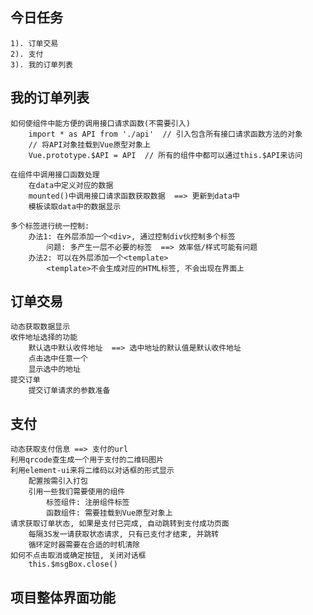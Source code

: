 ## 今日任务
    1). 订单交易
    2). 支付
    3). 我的订单列表

## 我的订单列表
    如何使组件中能方便的调用接口请求函数(不需要引入)
        import * as API from './api'  // 引入包含所有接口请求函数方法的对象
        // 将API对象挂载到Vue原型对象上
        Vue.prototype.$API = API  // 所有的组件中都可以通过this.$API来访问

    在组件中调用接口函数处理
        在data中定义对应的数据
        mounted()中调用接口请求函数获取数据  ==> 更新到data中
        模板读取data中的数据显示

    多个标签进行统一控制: 
        办法1: 在外层添加一个<div>, 通过控制div伙控制多个标签
            问题: 多产生一层不必要的标签  ==> 效率低/样式可能有问题
        办法2: 可以在外层添加一个<template>
            <template>不会生成对应的HTML标签, 不会出现在界面上


## 订单交易
    动态获取数据显示
    收件地址选择的功能
        默认选中默认收件地址  ==> 选中地址的默认值是默认收件地址
        点击选中任意一个
        显示选中的地址
    提交订单
        提交订单请求的参数准备


## 支付
    动态获取支付信息 ==> 支付的url
    利用qrcode查生成一个用于支付的二维码图片
    利用element-ui来将二维码以对话框的形式显示
        配置按需引入打包
        引用一些我们需要使用的组件
            标签组件: 注册组件标签
            函数组件: 需要挂载到Vue原型对象上
    请求获取订单状态, 如果是支付已完成, 自动跳转到支付成功页面
        每隔3S发一请获取状态请求, 只有已支付才结束, 并跳转
        循环定时器需要在合适的时机清除
    如何不点击取消或确定按钮, 关闭对话框
        this.$msgBox.close()

## 项目整体界面功能

    